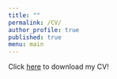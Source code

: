 ```yaml
---
title: ""
permalink: /CV/
author_profile: true
published: true
menu: main
---
```



Click [here](/images/Peckinpaugh_CV_9_08_25.pdf) to download my CV! 


